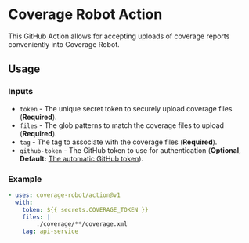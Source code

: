 # Coverage Robot Action
This GitHub Action allows for accepting uploads of coverage reports conveniently into Coverage Robot.

## Usage

### Inputs
- `token` - The unique secret token to securely upload coverage files (**Required**).
- `files` - The glob patterns to match the coverage files to upload (**Required**).
- `tag` - The tag to associate with the coverage files (**Required**).
- `github-token` - The GitHub token to use for authentication (**Optional**, **Default:** [The automatic GitHub token](https://docs.github.com/en/actions/security-guides/automatic-token-authentication#about-the-github_token-secret)).

### Example
```yaml
- uses: coverage-robot/action@v1
  with:
    token: ${{ secrets.COVERAGE_TOKEN }}
    files: |
        ./coverage/**/coverage.xml
    tag: api-service
```